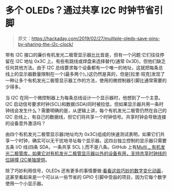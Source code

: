 # 多个 OLEDs？通过共享 I2C 时钟节省引脚

> 原文：<https://hackaday.com/2019/02/27/multiple-oleds-save-pins-by-sharing-the-i2c-clock/>

带有 I2C 接口的廉价有机发光二极管显示器比比皆是，但有一个问题:它们往往停留在 I2C 地址 0x3C 上。有些有跳线或焊盘来选择替代(通常 0x3D)，但他们缺乏任何其他方法。由于 I2C 总线要求每个设备都有一个唯一的地址，这就把每条总线上的显示器数量限制在一个(最多两个)。)这仍然是真的，但是[拉里·班克]发现了一种让多个有机发光二极管显示器工作的方法，使用的微控制器引脚比通常需要的少得多。

当 I2C 在同一个微控制器上为每条总线设计一个显示器时，他想到了一个主意。I2C 启动信号要求时钟(SCL)和数据(SDA)同时被拉低，但如果显示器共用一条时钟线会发生什么？需要明确的是，从逻辑上讲，每个有机发光二极管仍然在自己的 I2C 总线上，有自己的数据线，但它们将共享一个时钟信号。共享时钟会导致连接的设备意外激活吗？

由四个有机发光二极管显示器(地址均为 0x3C)组成的快速测试表明，如果它们共享一个时钟，确实可以无干扰地寻址每个显示器。这四台独立控制的显示器只需要五条 I/O 线(四条 SDA，一条共享 SCL ),而不是八条。GitHub 上有[Multi _ 有机发光二极管库，如果它对有机发光二极管显示器以外的设备有用，支持共享时钟线的位碰撞 I2C](https://github.com/bitbank2/Multi_OLED)[单独提供](https://github.com/bitbank2/Multi_BitBang)。

除了巧妙利用信号，OLEDs 还有更多的事情要做:[看看这些巧妙的数字变化动画](https://hackaday.com/2017/10/02/7-segment-digits-slide-stylishly-on-this-oled-clock/)，这甚至看起来是一个可以从一些节省的 GPIO 引脚中受益的项目，因为它每个数字使用一个小显示器。